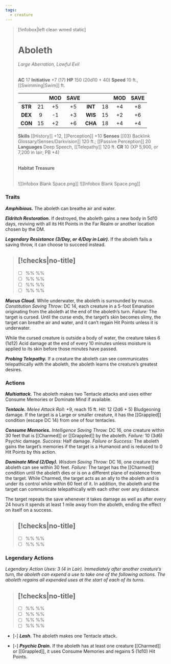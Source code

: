 ```yaml
---
tags:
  - creature
---
```


> [!infobox|left clean wmed static]
> # Aboleth
> *Large Aberration, Lawful Evil*
> 
> | |
> | - |
> **AC** 17 **Initiative** +7 (17)
> **HP** 150 (20d10 + 40)
> **Speed** 10 ft., [[Swimming|Swim]]  ft.
> 
> | | | MOD | SAVE | | | MOD | SAVE |
> | :-: | :-: | :-: | :-: | :-: | :-: | :-: | :-: |
> | **STR** | 21 | +5 | +5 | **INT** | 18 | +4 | +8 | 
> | **DEX** | 9 | -1 | +3 | **WIS** | 15 | +2 | +6 |
> | **CON** | 15 | +2 | +6 | **CHA** | 18 | +4 | +4 |
> **Skills** [[History]] +12, [[Perception]] +10
> **Senses** [[03) Backlink Glossary/Senses/Darkvision]] 120 ft.; [[Passive Perception]] 20
> **Languages** Deep Speech, [[Telepathy]] 120 ft.
> **CR** 10 (XP 5,900, or 7,200 in lair; PB +4)
> 
> | |
> | - |
> **Habitat**
> **Treasure**
> 
> | |
> | - |
> ![[Infobox Blank Space.png]]
> ![[Infobox Blank Space.png]]

### Traits
***Amphibious.*** The aboleth can breathe air and water.
 
***Eldritch Restoration.*** If destroyed, the aboleth gains a new body in 5d10 days, reviving with all its Hit Points in the Far Realm or another location chosen by the DM.

 ***Legendary Resistance (3/Day, or 4/Day in Lair).*** If the aboleth fails a saving throw, it can choose to succeed instead.
> [!checks|no-title]
> -
>  - [ ] %% %%
>  - [ ] %% %%
>  - [ ] %% %%
>  - [ ] %% %%
 
***Mucus Cloud.*** While underwater, the aboleth is surrounded by mucus. *Constitution Saving Throw:* DC 14, each creature in a 5-foot Emanation originating from the aboleth at the end of the aboleth’s turn. *Failure:* The target is cursed. Until the curse ends, the target’s skin becomes slimy, the target can breathe air and water, and it can’t regain Hit Points unless it is underwater.

While the cursed creature is outside a body of water, the creature takes 6 (1d12) Acid damage at the end of every 10 minutes unless moisture is applied to its skin before those minutes have passed.

***Probing Telepathy.*** If a creature the aboleth can see communicates telepathically with the aboleth, the aboleth learns the creature’s greatest desires.

### Actions
***Multiattack.*** The aboleth makes two Tentacle attacks and uses either Consume Memories or Dominate Mind if available.

***Tentacle.*** *Melee Attack Roll:* +9, reach 15 ft. *Hit:* 12 (2d6 + 5) Bludgeoning damage. If the target is a Large or smaller creature, it has the [[Grappled]] condition (escape DC 14) from one of four tentacles.

***Consume Memories.*** *Intelligence Saving Throw:* DC 16, one creature within 30 feet that is [[Charmed]] or [[Grappled]] by the aboleth. *Failure:* 10 (3d6) Psychic damage. *Success:* Half damage. *Failure or Success:* The aboleth gains the target’s memories if the target is a Humanoid and is reduced to 0 Hit Points by this action.

***Dominate Mind (2/Day).*** *Wisdom Saving Throw:* DC 16, one creature the aboleth can see within 30 feet. *Failure:* The target has the [[Charmed]] condition until the aboleth dies or is on a different plane of existence from the target. While Charmed, the target acts as an ally to the aboleth and is under its control while within 60 feet of it. In addition, the aboleth and the target can communicate telepathically with each other over any distance.

The target repeats the save whenever it takes damage as well as after every 24 hours it spends at least 1 mile away from the aboleth, ending the effect on itself on a success.
> [!checks|no-title]
> -
>  - [ ] %% %%
>  - [ ] %% %%
### Legendary Actions
*Legendary Action Uses: 3 (4 in Lair). Immediately after another creature’s turn, the aboleth can expend a use to take one of the following actions. The aboleth regains all expended uses at the start of each of its turns.*
> [!checks|no-title]
> -
>  - [ ] %% %%
>  - [ ] %% %%
>  - [ ] %% %%
>  - [ ] %% %%

- [-] ***Lash.*** The aboleth makes one Tentacle attack.

- [-] ***Psychic Drain.*** If the aboleth has at least one creature [[Charmed]] or [[Grappled]], it uses Consume Memories and regains 5 (1d10) Hit Points.